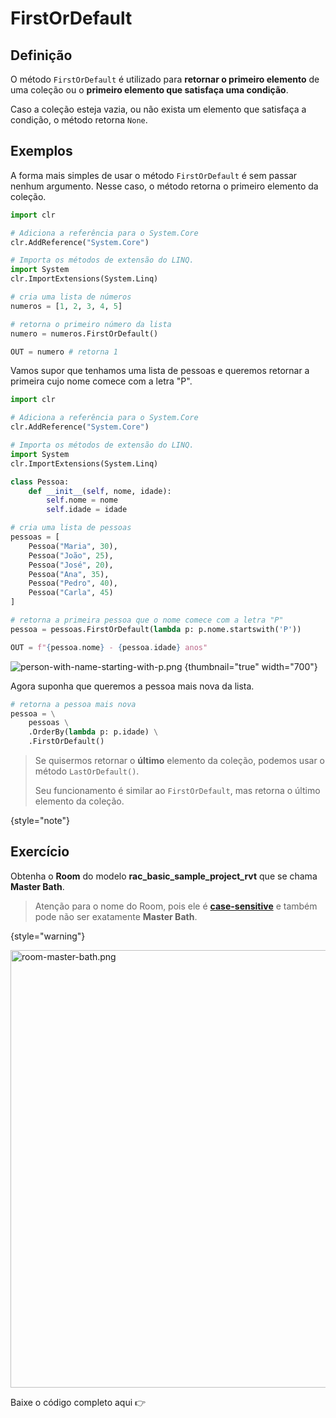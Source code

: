 # FirstOrDefault

## Definição

O método `FirstOrDefault` é utilizado para **retornar o primeiro elemento** de uma coleção ou o 
**primeiro elemento que satisfaça uma condição**.

Caso a coleção esteja vazia, ou não exista um elemento que satisfaça a condição, o método retorna `None`.

## Exemplos

A forma mais simples de usar o método `FirstOrDefault` é sem passar nenhum argumento. Nesse caso, o método 
retorna o primeiro elemento da coleção.

```python
import clr

# Adiciona a referência para o System.Core
clr.AddReference("System.Core")

# Importa os métodos de extensão do LINQ.
import System
clr.ImportExtensions(System.Linq)

# cria uma lista de números
numeros = [1, 2, 3, 4, 5]

# retorna o primeiro número da lista
numero = numeros.FirstOrDefault()

OUT = numero # retorna 1
```

Vamos supor que tenhamos uma lista de pessoas e queremos retornar a primeira cujo nome comece com a letra "P".

```python
import clr

# Adiciona a referência para o System.Core
clr.AddReference("System.Core")

# Importa os métodos de extensão do LINQ.
import System
clr.ImportExtensions(System.Linq)

class Pessoa:
	def __init__(self, nome, idade):
		self.nome = nome
		self.idade = idade

# cria uma lista de pessoas
pessoas = [
	Pessoa("Maria", 30),
	Pessoa("João", 25),
	Pessoa("José", 20),
	Pessoa("Ana", 35),
	Pessoa("Pedro", 40),
	Pessoa("Carla", 45)
]

# retorna a primeira pessoa que o nome comece com a letra "P"
pessoa = pessoas.FirstOrDefault(lambda p: p.nome.startswith('P'))

OUT = f"{pessoa.nome} - {pessoa.idade} anos"
```

![person-with-name-starting-with-p.png](person-with-name-starting-with-p.png) {thumbnail="true" width="700"}

Agora suponha que queremos a pessoa mais nova da lista.

```python
# retorna a pessoa mais nova
pessoa = \
	pessoas \
	.OrderBy(lambda p: p.idade) \
	.FirstOrDefault()
```

> Se quisermos retornar o **último** elemento da coleção, podemos usar o método `LastOrDefault()`.
> 
> Seu funcionamento é similar ao `FirstOrDefault`, mas retorna o último elemento da coleção.
> 
{style="note"}

## Exercício

Obtenha o **Room** do modelo **rac_basic_sample_project_rvt** que se chama **Master Bath**.

> Atenção para o nome do Room, pois ele é [**case-sensitive**](https://pt.wikipedia.org/wiki/Case-sensitive) 
> e também pode não ser exatamente **Master Bath**.
> 
{style="warning"}

<chapter title="Solução" collapsible="true" default-state="collapsed">
	<code-block src="../resources/python/collect-room-master-bath.py"
				collapsible="true"
				collapsed-title="Código principal"
				default-state="collapsed"
				include-lines="64-68"/>
	<img src="collect-room-master-bath.png" alt="room-master-bath.png" width="700" thumbnail="true"/>
	<br/>
	<p>Baixe o código completo aqui 👉 <resource src="collect-room-master-bath.py"/></p>
</chapter>
